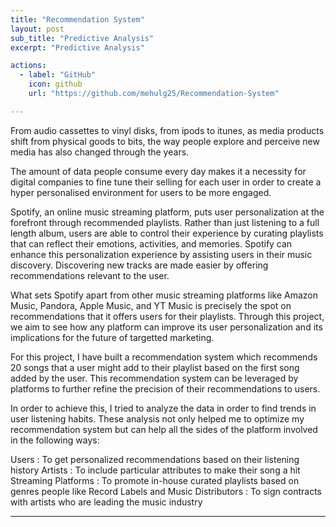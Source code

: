 ```yaml
---
title: "Recommendation System"
layout: post
sub_title: "Predictive Analysis"
excerpt: "Predictive Analysis"

actions:
  - label: "GitHub"
    icon: github
    url: "https://github.com/mehulg25/Recommendation-System"

---
```

From audio cassettes to vinyl disks, from ipods to itunes, as media products shift from physical goods to bits, the way people explore and perceive new media has also changed through the years.

The amount of data people consume every day makes it a necessity for digital companies to fine tune their selling for each user in order to create a hyper personalised environment for users to be more engaged.

Spotify, an online music streaming platform, puts user personalization at the forefront through recommended playlists. Rather than just listening to a full length album, users are able to control their experience by curating playlists that can reflect their emotions, activities, and memories. Spotify can enhance this personalization experience by assisting users in their music discovery. Discovering new tracks are made easier by offering recommendations relevant to the user.

What sets Spotify apart from other music streaming platforms like Amazon Music, Pandora, Apple Music, and YT Music is precisely the spot on recommendations that it offers users for their playlists. Through this project, we aim to see how any platform can improve its user personalization and its implications for the future of targetted marketing.

For this project, I have built a recommendation system which recommends 20 songs that a user might add to their playlist based on the first song added by the user. This recommendation system can be leveraged by platforms to further refine the precision of their recommendations to users.

In order to achieve this, I tried to analyze the data in order to find trends in user listening habits. These analysis not only helped me to optimize my recommendation system but can help all the sides of the platform involved in the following ways:

Users : To get personalized recommendations based on their listening history
Artists : To include particular attributes to make their song a hit
Streaming Platforms : To promote in-house curated playlists based on genres people like
Record Labels and Music Distributors : To sign contracts with artists who are leading the music industry

---
